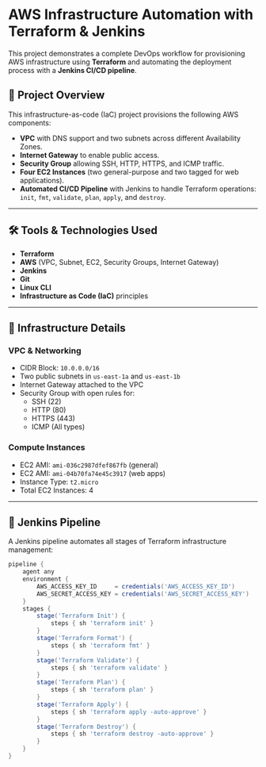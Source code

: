 # AWS Infrastructure Automation with Terraform & Jenkins

This project demonstrates a complete DevOps workflow for provisioning AWS infrastructure using **Terraform** and automating the deployment process with a **Jenkins CI/CD pipeline**.

## 🚀 Project Overview

This infrastructure-as-code (IaC) project provisions the following AWS components:

- **VPC** with DNS support and two subnets across different Availability Zones.
- **Internet Gateway** to enable public access.
- **Security Group** allowing SSH, HTTP, HTTPS, and ICMP traffic.
- **Four EC2 Instances** (two general-purpose and two tagged for web applications).
- **Automated CI/CD Pipeline** with Jenkins to handle Terraform operations: `init`, `fmt`, `validate`, `plan`, `apply`, and `destroy`.

---

## 🛠️ Tools & Technologies Used

- **Terraform**
- **AWS** (VPC, Subnet, EC2, Security Groups, Internet Gateway)
- **Jenkins**
- **Git**
- **Linux CLI**
- **Infrastructure as Code (IaC)** principles

---

## 📁 Infrastructure Details

### VPC & Networking
- CIDR Block: `10.0.0.0/16`
- Two public subnets in `us-east-1a` and `us-east-1b`
- Internet Gateway attached to the VPC
- Security Group with open rules for:
  - SSH (22)
  - HTTP (80)
  - HTTPS (443)
  - ICMP (All types)

### Compute Instances
- EC2 AMI: `ami-036c2987dfef867fb` (general)
- EC2 AMI: `ami-04b70fa74e45c3917` (web apps)
- Instance Type: `t2.micro`
- Total EC2 Instances: 4

---

## 🔄 Jenkins Pipeline

A Jenkins pipeline automates all stages of Terraform infrastructure management:

```groovy
pipeline {
    agent any
    environment {
        AWS_ACCESS_KEY_ID     = credentials('AWS_ACCESS_KEY_ID')
        AWS_SECRET_ACCESS_KEY = credentials('AWS_SECRET_ACCESS_KEY')
    }
    stages {
        stage('Terraform Init') {
            steps { sh 'terraform init' }
        }
        stage('Terraform Format') {
            steps { sh 'terraform fmt' }
        }
        stage('Terraform Validate') {
            steps { sh 'terraform validate' }
        }
        stage('Terraform Plan') {
            steps { sh 'terraform plan' }
        }
        stage('Terraform Apply') {
            steps { sh 'terraform apply -auto-approve' }
        }
        stage('Terraform Destroy') {
            steps { sh 'terraform destroy -auto-approve' }
        }
    }
}
